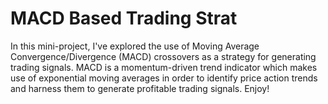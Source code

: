 # MACD Based Trading Strat
In this mini-project, I've explored the use of Moving Average Convergence/Divergence (MACD) crossovers as a strategy for generating trading signals.
MACD is a momentum-driven trend indicator which makes use of exponential moving averages in order to identify price action trends and harness them to generate profitable trading signals.
Enjoy!

